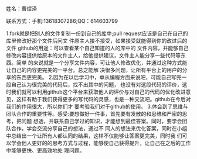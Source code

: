 
姓名：曹煜泽  

联系方式：手机:13618307286;QQ：614603799

 
1.fork就是把别人的文件复制一份到自己的库中;pull request应该是自己在自己的库里修改好那个文件后问文
件原主人接不接受，如果接受就能得到你的改过后的文件 github的用途：可以查看某个自己知道的人的库中的
文件内容，并能够自己修改内容提供给原本的文件主人，给他提供建议，文件主人能分享一些代码等东西。简单
的来说就是一个分享文件内容，可让他人修改优化，并通过这种方式能让自己的内容更完美的一平台。总之能解
决很多问题，让所有平台上的用户的分享的东西更完美。
2.因为在以后学习中，单从编程方面来说吧，可能自己写完一段自己认为很完美的代码后，找不出其中的问题，
也没有对这段代码的评价，这时我们就可以利用github这个平台来获取他人的评价与对自己的代码的优化改进意
见，这样有助于我们获得更多的写代码的灵感，也是一种交流吧。github在今后对我们的作用很大，所以你们才
要考验我们对于github的使用。
3.体会到了思维与团队合作的重要性等。感受:要想做好一件事，首先要有发散的和思维和严密的思考，把问题
想透，并联系自己学过的知识，才能想到最佳答案。同时，要学会团队合作，学会交流分享自己的想法，通过不
同人的想法来优化答案，同时在小组中总结出一个让所有人都认同的结果，这样不仅能够让答案更完美，同时我
们可以学会他人更好的的思考方式与过程，能够使自己获得提升，让自己在之后的工作中能够更快、更高效地处
理问题。
